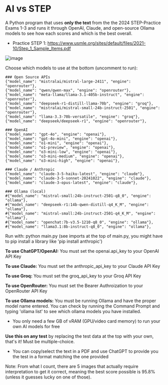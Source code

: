 # AI vs STEP
A Python program that uses ****only the text**** from the the 2024 STEP-Practice Exams 1-3 and runs it through OpenAI, Claude, and open-source Ollama models to see how each scores and which is the best overall.
- Practice STEP 1: https://www.usmle.org/sites/default/files/2021-10/Step_1_Sample_Items.pdf

![image](https://github.com/user-attachments/assets/fa5cde1d-3c89-4f77-8ade-6cb448eede32)


Choose which models to use at the bottom (uncomment to run):

    ### Open Source APIs
    {"model_name": "mistralai/mistral-large-2411", "engine": "openrouter"},
    {"model_name": "qwen/qwen-max", "engine": "openrouter"},
    {"model_name": "meta-llama/llama-3.1-405b-instruct", "engine": "openrouter"},
    {"model_name": "deepseek-r1-distill-llama-70b", "engine": "groq"},
    {"model_name": "mistralai/mistral-small-24b-instruct-2501", "engine": "openrouter"},
    {"model_name": "llama-3.3-70b-versatile", "engine": "groq"},
    {"model_name": "deepseek/deepseek-r1", "engine": "openrouter"},

    ### OpenAI
    {"model_name": "gpt-4o", "engine": "openai"},
    {"model_name": "gpt-4o-mini", "engine": "openai"},
    {"model_name": "o1-mini", "engine": "openai"},
    {"model_name": "o1-preview", "engine": "openai"},
    {"model_name": "o3-mini-low", "engine": "openai"},
    {"model_name": "o3-mini-medium", "engine": "openai"},
    {"model_name": "o3-mini-high", "engine": "openai"},

    ### Claude / Anthropic
    {"model_name": "claude-3-5-haiku-latest", "engine": "claude"},
    {"model_name": "claude-3-5-sonnet-20241022", "engine": "claude"},
    {"model_name": "claude-3-opus-latest", "engine": "claude"},

    ### Ollama (local)
    #{"model_name": "mistral-small:24b-instruct-2501-q8_0", "engine": "ollama"},
    #{"model_name": "deepseek-r1:14b-qwen-distill-q4_K_M", "engine": "ollama"},
    #{"model_name": "mistral-small:24b-instruct-2501-q4_K_M", "engine": "ollama"},
    #{"model_name": "openchat:7b-v3.5-1210-q8_0", "engine": "ollama"},
    #{"model_name": "llama3.1:8b-instruct-q8_0", "engine": "ollama"},

Run with: python main.py (see imports at the top of main.py, you might have to pip install a library like 'pip install anthropic')

**To use ChatGPT/OpenAI:** You must set the openai.api_key to your OpenAI API Key

**To use Claude:** You must set the anthropic_api_key to your Claude API Key

**To use Groq:** You must set the groq_api_key to your Groq API Key

**To use OpenRouter:** You must set the Bearer Authroization to your OpenRouter API Key

**To use Ollama models:** You must be running Ollama and have the proper model name entered. You can check by running the Command Prompt and typing 'ollama list' to see which ollama models you have installed. 
- You only need a few GB of vRAM (GPU/video card memory) to run your own AI models for free

**Use this on any test** by replacing the test data at the top with your own, that's it! Must be multiple-choice.
- You can copy/select the text in a PDF and use ChatGPT to provide you the test in a format matching the one provided

Note: From what I count, there are 5 images that actually require interpretation to get it correct, meaning the best score possible is 95.8% (unless it guesses lucky on one of those).

